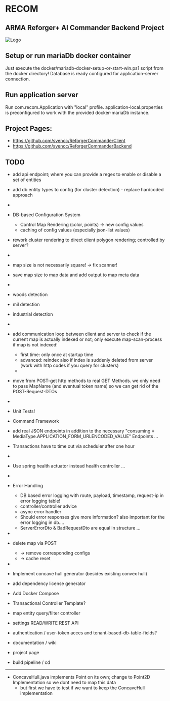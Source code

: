# RECOM

## ARMA Reforger+ AI Commander Backend Project

![Logo](md-media/logo.png)

## Setup or run mariaDb docker container

Just execute the docker/mariadb-docker-setup-or-start-win.ps1 script from the docker directory!
Database is ready configured for application-server connection.

## Run application server

Run com.recom.Application with "local" profile.
application-local.properties is preconfigured to work with the provided docker-mariaDb instance.

## Project Pages:

- https://github.com/svencc/ReforgerCommanderClient
- https://github.com/svencc/ReforgerCommanderBackend

## TODO

[//]: # (* Enhance each config list item with an enabled flag! Add to GET POST EPs)
[//]: # (* generate all types to list config; default is disabled)
* add api endpoint; where you can provide a regex to enable or disable a set of entities

* add db entity types to config (for cluster detection) - replace hardcoded approach
*
* DB-based Configuration System
    * Control Map Rendering (color, points) -> new config values
    * caching of config values (especially json-list values)
* rework cluster rendering to direct client polygon rendering; controlled by server?
*
* map size is not necessarily square! -> fix scanner!
* save map size to map data and add output to map meta data
*
* woods detection
* mil detection
* industrial detection
*
* add communication loop between client and server to check if the current map is actually indexed or not; only execute
  map-scan-process if map is not indexed!
    * first time: only once at startup time
    * advanced: reindex also if index is suddenly deleted from server (work with http codes if you query for clusters)
    *
* move from POST-get http methods to real GET Methods. we only need to pass MapName (and eventual token name) so we can
  get rid of the POST-Request-DTOs
*
* Unit Tests!
* Command Framework
* add real JSON endpoints in addition to the necessary "consuming = MediaType.APPLICATION_FORM_URLENCODED_VALUE"
  Endpoints ...
* Transactions have to time out via scheduler after one hour
*
* Use spring health actuator instead health controller ...
*
* Error Handling
    * DB based error logging with route, payload, timestamp, request-ip in error logging table!
    * controller/controller advice
    * async error handler
    * Should error responses give more information? also important for the error logging in db....
    * ServerErrorDto & BadRequestDto are equal in structure ...
*
* delete map via POST
  * -> remove corresponding configs
  * -> cache reset
*
* Implement concave hull generator (besides existing convex hull)
* add dependency license generator
* Add Docker Compose
* Transactional Controller Template?
* map entity query/filter controller
* settings READ/WRITE REST API
* authentication / user-token acces and tenant-based-db-table-fields?
* documentation / wiki
* project page
* build pipeline / cd

------

* ConcaveHull.java implements Point on its own; change to Point2D Implementation so we dont need to map this data
    * but first we have to test if we want to keep the ConcaveHull implementation
